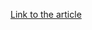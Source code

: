 [Link to the article](https://clickallthethings.wordpress.com/2020/06/19/zloader-vba-r1c1-references-and-other-tomfoolery/)
